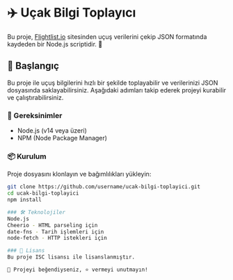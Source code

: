 # ✈️ Uçak Bilgi Toplayıcı

Bu proje, [Flightlist.io](https://www.flightlist.io/) sitesinden uçuş verilerini çekip JSON formatında kaydeden bir Node.js scriptidir. 🎯

## 🚀 Başlangıç

Bu proje ile uçuş bilgilerini hızlı bir şekilde toplayabilir ve verilerinizi JSON dosyasında saklayabilirsiniz. Aşağıdaki adımları takip ederek projeyi kurabilir ve çalıştırabilirsiniz.

### 🔧 Gereksinimler

- Node.js (v14 veya üzeri)
- NPM (Node Package Manager)

### 📦 Kurulum

Proje dosyasını klonlayın ve bağımlılıkları yükleyin:

```bash
git clone https://github.com/username/ucak-bilgi-toplayici.git
cd ucak-bilgi-toplayici
npm install

### 🛠️ Teknolojiler
Node.js
Cheerio - HTML parseling için
date-fns - Tarih işlemleri için
node-fetch - HTTP istekleri için

### 📄 Lisans
Bu proje ISC lisansı ile lisanslanmıştır.

🎉 Projeyi beğendiyseniz, ⭐️ vermeyi unutmayın!

